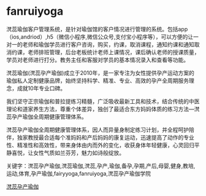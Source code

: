# fanruiyoga

滼蕊瑜伽客户管理系统，是针对瑜伽馆的客户情况进行管理的系统。包括app（ios,andriod）,h5（微信小程序,微信公众号,支付宝小程序等），可以方便的让一对一的老师和瑜伽学员进行客户咨询，购买，约课，取消课程，通知约课和通知取消约课，老师排班管理，后台老板统计老师上课情况，课后确认老师的授课质量，学员对老师进行打分。教务主任和客服对学员的基本情况录入和查看等功能。

滼蕊瑜伽(滼蕊孕产瑜伽)成立于2010年，是一家专注为女性提供孕产运动方案的瑜伽私人定制健康品牌，始终坚持科学、精准、专业、高效的孕产全周期服务理念，成就10年专业口碑。

我们坚守正宗瑜伽和普拉提练习精髓，广泛吸收最新工具和技术，结合传统的中医理论和道家养生方法，尊重个体差异，独创了最适合东方妈妈体质的练习方法—滼蕊孕产瑜伽全周期健康管理体系。

滼蕊孕产瑜伽全周期健康管理体系，因人而异量身制定练习计划，并全程呵护陪伴，独家教授最合适每个准妈妈和产后妈妈的康复运动，迅速提高了动作的专业性、精准性和高效性，带来身体由内而外的变化，收获身体年轻健康，心灵回归平静喜悦，让女性气质如兰芬芳，魅力如诗般绽放。

关键字：滼蕊孕产瑜伽,滼蕊瑜伽,滼蕊,孕产,瑜伽,备孕,孕期,产后,母婴,健身,教培,运动,体育,孕产瑜伽,fairyyoga,fanruiyoga,滼蕊孕产瑜伽学院

[滼蕊孕产瑜伽](http://www.fanruiyunchan.com/)
